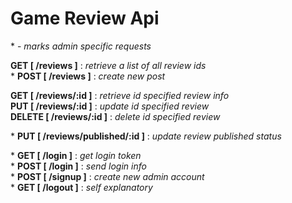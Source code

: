 # Game Review Api 

\* - <i>marks admin specific requests</i>

<strong>GET [ /reviews ]</strong> : <i>retrieve a list of all review ids</i>  
\* <strong>POST [ /reviews ]</strong> : <i>create new post</i>  

<strong>GET [ /reviews/:id ]</strong> : <i>retrieve id specified review info</i>  
<strong>PUT [ /reviews/:id ]</strong> : <i>update id specified review</i>  
<strong>DELETE [ /reviews/:id ]</strong> : <i>delete id specified review</i>  

\* <strong>PUT [ /reviews/published/:id ]</strong> : <i>update review published status</i>  

\* <strong>GET [ /login ]</strong> : <i>get login token</i>  
\* <strong>POST [ /login ]</strong> : <i>send login info</i>  
\* <strong>POST [ /signup ]</strong> : <i>create new admin account</i>  
\* <strong>GET [ /logout ]</strong> : <i>self explanatory</i>
